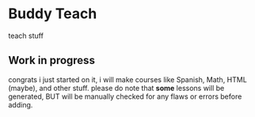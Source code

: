 # Buddy Teach
teach stuff

## Work in progress
congrats i just started on it, i will make courses like Spanish, Math, HTML (maybe), and other stuff.
please do note that **some** lessons will be generated, BUT will be manually checked for any flaws or errors before adding.
